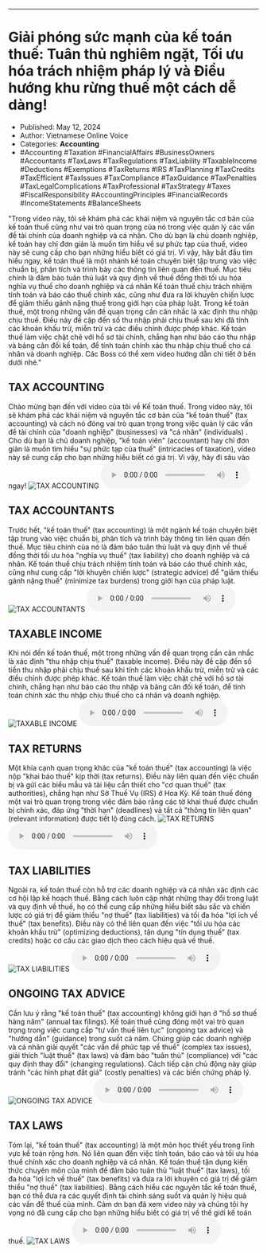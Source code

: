 
---

# Giải phóng sức mạnh của kế toán thuế: Tuân thủ nghiêm ngặt, Tối ưu hóa trách nhiệm pháp lý và Điều hướng khu rừng thuế một cách dễ dàng!

- Published: May 12, 2024
- Author: Vietnamese Online Voice
- Categories: **Accounting**
- #Accounting #Taxation #FinancialAffairs #BusinessOwners #Accountants #TaxLaws #TaxRegulations #TaxLiability #TaxableIncome #Deductions #Exemptions #TaxReturns #IRS #TaxPlanning #TaxCredits #TaxEfficient #TaxIssues #TaxCompliance #TaxGuidance #TaxPenalties #TaxLegalComplications #TaxProfessional #TaxStrategy #Taxes #FiscalResponsibility #AccountingPrinciples #FinancialRecords #IncomeStatements #BalanceSheets

"Trong video này, tôi sẽ khám phá các khái niệm và nguyên tắc cơ bản của kế toán thuế cũng như vai trò quan trọng của nó trong việc quản lý các vấn đề tài chính của doanh nghiệp và cá nhân. Cho dù bạn là chủ doanh nghiệp, kế toán hay chỉ đơn giản là muốn tìm hiểu về sự phức tạp của thuế, video này sẽ cung cấp cho bạn những hiểu biết có giá trị. Vì vậy, hãy bắt đầu tìm hiểu ngay, kế toán thuế là một nhánh kế toán chuyên biệt tập trung vào việc chuẩn bị, phân tích và trình bày các thông tin liên quan đến thuế. Mục tiêu chính là đảm bảo tuân thủ luật và quy định về thuế đồng thời tối ưu hóa nghĩa vụ thuế cho doanh nghiệp và cá nhân Kế toán thuế chịu trách nhiệm tính toán và báo cáo thuế chính xác, cũng như đưa ra lời khuyên chiến lược để giảm thiểu gánh nặng thuế trong giới hạn của pháp luật. Trong kế toán thuế, một trong những vấn đề quan trọng cần cân nhắc là xác định thu nhập chịu thuế. Điều này đề cập đến số thu nhập phải chịu thuế sau khi đã tính các khoản khấu trừ, miễn trừ và các điều chỉnh được phép khác. Kế toán thuế làm việc chặt chẽ với hồ sơ tài chính, chẳng hạn như báo cáo thu nhập và bảng cân đối kế toán, để tính toán chính xác thu nhập chịu thuế cho cá nhân và doanh nghiệp. Các Boss có thể xem video hướng dẫn chi tiết ở bên dưới nhé."


## TAX ACCOUNTING

Chào mừng bạn đến với video của tôi về Kế toán thuế. Trong video này, tôi sẽ khám phá các khái niệm và nguyên tắc cơ bản của "kế toán thuế" (tax accounting) và cách nó đóng vai trò quan trọng trong việc quản lý các vấn đề tài chính của "doanh nghiệp" (businesses) và "cá nhân" (individuals) . Cho dù bạn là chủ doanh nghiệp, "kế toán viên" (accountant) hay chỉ đơn giản là muốn tìm hiểu "sự phức tạp của thuế" (intricacies of taxation), video này sẽ cung cấp cho bạn những hiểu biết có giá trị. Vì vậy, hãy đi sâu vào ngay!
![TAX ACCOUNTING](https://http-archiver-apis-production-80.schnworks.com/storage/images/transitions/2024-05-12/transition-37104292523-Montserrat-Regular-9C27B0.jpg)
<audio controls>
    <source src="https://http-archiver-apis-production-80.schnworks.com/storage/storage/audio/file-29043643388.mp3" type="audio/mpeg">
</audio>



## TAX ACCOUNTANTS

Trước hết, "kế toán thuế" (tax accounting) là một ngành kế toán chuyên biệt tập trung vào việc chuẩn bị, phân tích và trình bày thông tin liên quan đến thuế. Mục tiêu chính của nó là đảm bảo tuân thủ luật và quy định về thuế đồng thời tối ưu hóa "nghĩa vụ thuế" (tax liability) cho doanh nghiệp và cá nhân. Kế toán thuế chịu trách nhiệm tính toán và báo cáo thuế chính xác, cũng như cung cấp "lời khuyên chiến lược" (strategic advice) để "giảm thiểu gánh nặng thuế" (minimize tax burdens) trong giới hạn của pháp luật.
![TAX ACCOUNTANTS](https://http-archiver-apis-production-80.schnworks.com/storage/images/transitions/2024-05-12/transition--12398462093-Montserrat-Medium-4A148C.jpg)
<audio controls>
    <source src="https://http-archiver-apis-production-80.schnworks.com/storage/storage/audio/file-28973534239.mp3" type="audio/mpeg">
</audio>



## TAXABLE INCOME

Khi nói đến kế toán thuế, một trong những vấn đề quan trọng cần cân nhắc là xác định "thu nhập chịu thuế" (taxable income). Điều này đề cập đến số tiền thu nhập phải chịu thuế sau khi tính các khoản khấu trừ, miễn trừ và các điều chỉnh được phép khác. Kế toán thuế làm việc chặt chẽ với hồ sơ tài chính, chẳng hạn như báo cáo thu nhập và bảng cân đối kế toán, để tính toán chính xác thu nhập chịu thuế cho cá nhân và doanh nghiệp.
![TAXABLE INCOME](https://http-archiver-apis-production-80.schnworks.com/storage/images/transitions/2024-05-12/transition--57196707902-Montserrat-ExtraBold-673AB7.jpg)
<audio controls>
    <source src="https://http-archiver-apis-production-80.schnworks.com/storage/storage/audio/file-7361035202.mp3" type="audio/mpeg">
</audio>



## TAX RETURNS

Một khía cạnh quan trọng khác của "kế toán thuế" (tax accounting) là việc nộp "khai báo thuế" kịp thời (tax returns). Điều này liên quan đến việc chuẩn bị và gửi các biểu mẫu và tài liệu cần thiết cho "cơ quan thuế" (tax authorities), chẳng hạn như Sở Thuế Vụ (IRS) ở Hoa Kỳ. Kế toán thuế đóng một vai trò quan trọng trong việc đảm bảo rằng các tờ khai thuế được chuẩn bị chính xác, đáp ứng "thời hạn" (deadlines) và tất cả "thông tin liên quan" (relevant information) được tiết lộ đúng cách.
![TAX RETURNS](https://http-archiver-apis-production-80.schnworks.com/storage/images/transitions/2024-05-12/transition-41094645009-Montserrat-SemiBold-004895.jpg)
<audio controls>
    <source src="https://http-archiver-apis-production-80.schnworks.com/storage/storage/audio/file-7891867085.mp3" type="audio/mpeg">
</audio>



## TAX LIABILITIES

Ngoài ra, kế toán thuế còn hỗ trợ các doanh nghiệp và cá nhân xác định các cơ hội lập kế hoạch thuế. Bằng cách luôn cập nhật những thay đổi trong luật và quy định về thuế, họ có thể cung cấp những hiểu biết sâu sắc và chiến lược có giá trị để giảm thiểu "nợ thuế" (tax liabilities) và tối đa hóa "lợi ích về thuế" (tax benefits). Điều này có thể liên quan đến việc "tối ưu hóa các khoản khấu trừ" (optimizing deductions), tận dụng "tín dụng thuế" (tax credits) hoặc cơ cấu các giao dịch theo cách hiệu quả về thuế.
![TAX LIABILITIES](https://http-archiver-apis-production-80.schnworks.com/storage/images/transitions/2024-05-12/transition-10887508063-Montserrat-Thin-4A148C.jpg)
<audio controls>
    <source src="https://http-archiver-apis-production-80.schnworks.com/storage/storage/audio/file-15092781068.mp3" type="audio/mpeg">
</audio>



## ONGOING TAX ADVICE

Cần lưu ý rằng "kế toán thuế" (tax accounting) không giới hạn ở "hồ sơ thuế hàng năm" (annual tax filings). Kế toán thuế cũng đóng một vai trò quan trọng trong việc cung cấp "tư vấn thuế liên tục" (ongoing tax advice) và "hướng dẫn" (guidance) trong suốt cả năm. Chúng giúp các doanh nghiệp và cá nhân giải quyết "các vấn đề phức tạp về thuế" (complex tax issues), giải thích "luật thuế" (tax laws) và đảm bảo "tuân thủ" (compliance) với "các quy định thay đổi" (changing regulations). Cách tiếp cận chủ động này giúp tránh "các hình phạt đắt giá" (costly penalties) và các biến chứng pháp lý.
![ONGOING TAX ADVICE](https://http-archiver-apis-production-80.schnworks.com/storage/images/transitions/2024-05-12/transition-12065424407-Montserrat-Regular-004895.jpg)
<audio controls>
    <source src="https://http-archiver-apis-production-80.schnworks.com/storage/storage/audio/file-30142328945.mp3" type="audio/mpeg">
</audio>



## TAX LAWS

Tóm lại, "kế toán thuế" (tax accounting) là một môn học thiết yếu trong lĩnh vực kế toán rộng hơn. Nó liên quan đến việc tính toán, báo cáo và tối ưu hóa thuế chính xác cho doanh nghiệp và cá nhân. Kế toán thuế tận dụng kiến ​​thức chuyên môn của mình để đảm bảo tuân thủ "luật thuế" (tax laws), tối đa hóa "lợi ích về thuế" (tax benefits) và đưa ra lời khuyên có giá trị để giảm thiểu "nợ thuế" (tax liabilities). Bằng cách hiểu các nguyên tắc kế toán thuế, bạn có thể đưa ra các quyết định tài chính sáng suốt và quản lý hiệu quả các vấn đề thuế của mình. Cảm ơn bạn đã xem video này và chúng tôi hy vọng nó đã cung cấp cho bạn những hiểu biết có giá trị về thế giới kế toán thuế.
![TAX LAWS](https://http-archiver-apis-production-80.schnworks.com/storage/images/transitions/2024-05-12/transition--3472941962-Montserrat-Medium-4A148C.jpg)
<audio controls>
    <source src="https://http-archiver-apis-production-80.schnworks.com/storage/storage/audio/file-5088228279.mp3" type="audio/mpeg">
</audio>

